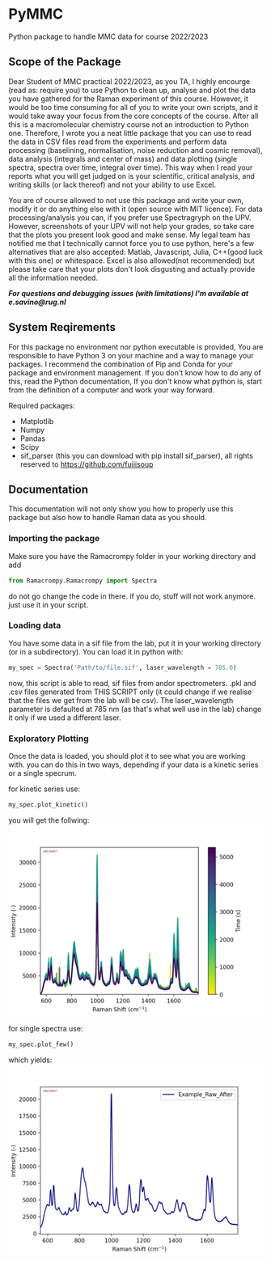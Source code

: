 # PyMMC
 Python package to handle MMC data for course 2022/2023

## Scope of the Package
Dear Student of MMC practical 2022/2023, as you TA, I highly encourge (read as: require you) to use Python to clean up, analyse and plot the data you have gathered for the Raman experiment of this course. However, it would be too time consuming for all of you to write your own scripts, and it would take away your focus from the core concepts of the course. After all this is a macromolecular chemistry course not an introduction to Python one. Therefore, I wrote you a neat little package that you can use to read the data in CSV files read from the experiments and perform data processing (baselining, normalisation, noise reduction and cosmic removal), data analysis (integrals and center of mass) and data plotting (single spectra, spectra over time, integral over time). This way when I read your reports what you will get judged on is your scientific, critical analysis, and writing skills (or lack thereof) and not your ability to use Excel.

You are of course allowed to not use this package and write your own, modify it or do anything else with it (open source with MIT licence). For data processing/analysis you can, if you prefer use Spectragryph on the UPV. However, screenshots of your UPV will not help your grades, so take care that the plots you present look good and make sense. 
My legal team has notified me that I technically cannot force you to use python, here's a few alternatives that are also accepted: Matlab, Javascript, Julia, C++(good luck with this one) or whitespace. Excel is also allowed(not recommended) but please take care that your plots don't look disgusting and actually provide all the information needed. 

**_For questions and debugging issues (with limitations) I'm available at e.savino@rug.nl_**

## System Reqirements
For this package no environment nor python executable is provided, You are responsible to have Python 3 on your machine and a way to manage your packages. I recommend the combination of Pip and Conda for your package and environment management. If you don't know how to do any of this, read the Python documentation, If you don't know what python is, start from the definition of a computer and work your way forward.

Required packages:
- Matplotlib
- Numpy
- Pandas
- Scipy  
- sif_parser (this you can download with pip install sif_parser), all rights reserved to https://github.com/fujiisoup

## Documentation
This documentation will not only show you how to properly use this package but also how to handle Raman data as you should.

### Importing the package
Make sure you have the Ramacrompy folder in your working directory and add 
``` python
from Ramacrompy.Ramacrompy import Spectra
```
do not go change the code in there. if you do, stuff will not work anymore. just use it in your script.


### Loading data
You have some data in a sif file from the lab, put it in your working directory (or in a subdirectory). You can load it in python with:

```python
my_spec = Spectra('Path/to/file.sif', laser_wavelength = 785.0)
```
now, this script is able to read, sif files from andor spectrometers. .pkl and .csv files generated from THIS SCRIPT only (it could change if we realise that the files we get from the lab will be csv). 
The laser_wavelength parameter is defaulted at 785 nm (as that's what well use in the lab) change it only if we used a different laser.

### Exploratory Plotting
Once the data is loaded, you should plot it to see what you are working with. you can do this in two ways, depending if your data is a kinetic series or a single specrum.

for kinetic series use:
```python
my_spec.plot_kinetic()
```

you will get the follwing:
![Alt Text](\ReadmeIMG\Plot_rawKin.png)

for single spectra use: 

```python
my_spec.plot_few()
```

which yields: 
![Alt Text](\ReadmeIMG\Plot_rawSin.png)





